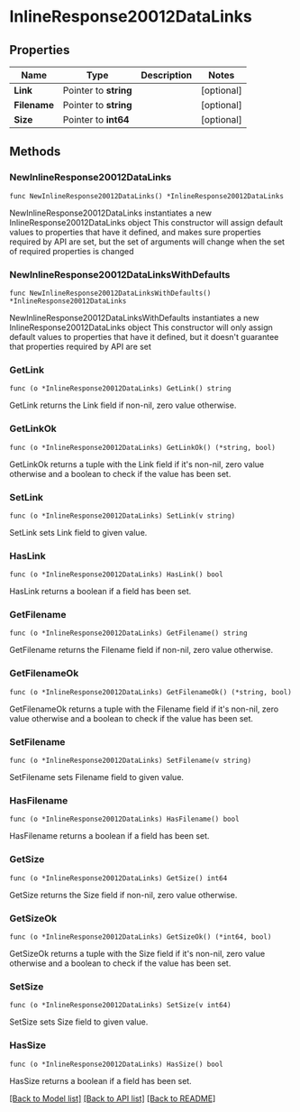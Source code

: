 # InlineResponse20012DataLinks

## Properties

Name | Type | Description | Notes
------------ | ------------- | ------------- | -------------
**Link** | Pointer to **string** |  | [optional] 
**Filename** | Pointer to **string** |  | [optional] 
**Size** | Pointer to **int64** |  | [optional] 

## Methods

### NewInlineResponse20012DataLinks

`func NewInlineResponse20012DataLinks() *InlineResponse20012DataLinks`

NewInlineResponse20012DataLinks instantiates a new InlineResponse20012DataLinks object
This constructor will assign default values to properties that have it defined,
and makes sure properties required by API are set, but the set of arguments
will change when the set of required properties is changed

### NewInlineResponse20012DataLinksWithDefaults

`func NewInlineResponse20012DataLinksWithDefaults() *InlineResponse20012DataLinks`

NewInlineResponse20012DataLinksWithDefaults instantiates a new InlineResponse20012DataLinks object
This constructor will only assign default values to properties that have it defined,
but it doesn't guarantee that properties required by API are set

### GetLink

`func (o *InlineResponse20012DataLinks) GetLink() string`

GetLink returns the Link field if non-nil, zero value otherwise.

### GetLinkOk

`func (o *InlineResponse20012DataLinks) GetLinkOk() (*string, bool)`

GetLinkOk returns a tuple with the Link field if it's non-nil, zero value otherwise
and a boolean to check if the value has been set.

### SetLink

`func (o *InlineResponse20012DataLinks) SetLink(v string)`

SetLink sets Link field to given value.

### HasLink

`func (o *InlineResponse20012DataLinks) HasLink() bool`

HasLink returns a boolean if a field has been set.

### GetFilename

`func (o *InlineResponse20012DataLinks) GetFilename() string`

GetFilename returns the Filename field if non-nil, zero value otherwise.

### GetFilenameOk

`func (o *InlineResponse20012DataLinks) GetFilenameOk() (*string, bool)`

GetFilenameOk returns a tuple with the Filename field if it's non-nil, zero value otherwise
and a boolean to check if the value has been set.

### SetFilename

`func (o *InlineResponse20012DataLinks) SetFilename(v string)`

SetFilename sets Filename field to given value.

### HasFilename

`func (o *InlineResponse20012DataLinks) HasFilename() bool`

HasFilename returns a boolean if a field has been set.

### GetSize

`func (o *InlineResponse20012DataLinks) GetSize() int64`

GetSize returns the Size field if non-nil, zero value otherwise.

### GetSizeOk

`func (o *InlineResponse20012DataLinks) GetSizeOk() (*int64, bool)`

GetSizeOk returns a tuple with the Size field if it's non-nil, zero value otherwise
and a boolean to check if the value has been set.

### SetSize

`func (o *InlineResponse20012DataLinks) SetSize(v int64)`

SetSize sets Size field to given value.

### HasSize

`func (o *InlineResponse20012DataLinks) HasSize() bool`

HasSize returns a boolean if a field has been set.


[[Back to Model list]](../README.md#documentation-for-models) [[Back to API list]](../README.md#documentation-for-api-endpoints) [[Back to README]](../README.md)


